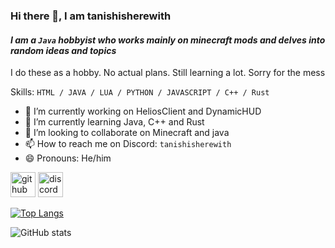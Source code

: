### Hi there 👋,  I am tanishisherewith
#### _I am a `Java` hobbyist who works mainly on minecraft mods and delves into random ideas and topics_
I do these as a hobby. No actual plans. Still learning a lot. Sorry for the mess

Skills:  `HTML / JAVA / LUA / PYTHON / JAVASCRIPT / C++ / Rust`

- 🔭 I’m currently working on HeliosClient and DynamicHUD
- 🌱 I’m currently learning Java, C++ and Rust 
- 👯 I’m looking to collaborate on Minecraft and java 
- 📫 How to reach me on Discord: `tanishisherewith`
- 😄 Pronouns: He/him 

[<img src='https://cdn.jsdelivr.net/npm/simple-icons@3.0.1/icons/github.svg' alt='github' height='40'>](https://github.com/tanishisherewithhh)  [<img src='https://cdn.jsdelivr.net/npm/simple-icons@3.0.1/icons/discord.svg' alt='discord' height='40'>](https://discord.com/users/835183833216188476)  

[![Top Langs](https://github-readme-stats.vercel.app/api/top-langs/?username=tanishisherewithhh)](https://github.com/anuraghazra/github-readme-stats)

![GitHub stats](https://github-readme-stats.vercel.app/api?username=tanishisherewithhh&show_icons=true&count_private=true)   
